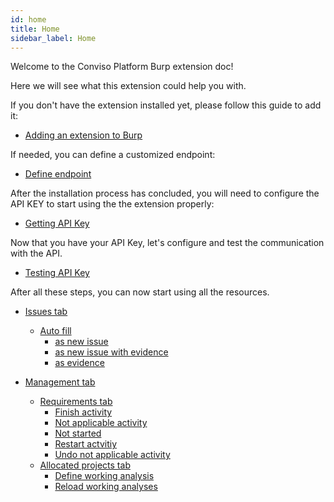 ```yaml
---
id: home
title: Home
sidebar_label: Home
---
```


Welcome to the Conviso Platform Burp extension doc!

Here we will see what this extension could help you with.

If you don't have the extension installed yet, please follow this guide to add it:
* [Adding an extension to Burp](./add-extension-to-burp.md)

If needed, you can define a customized endpoint:
* [Define endpoint](./define-endpoint.md)

After the installation process has concluded, you will need to configure the API KEY to start using the the extension properly: 
* [Getting API Key](../../api/generate-apikey.md)

Now that you have your API Key, let's configure and test the communication with the API.

* [Testing API Key](./test-api-key.md)

After all these steps, you can now start using all the resources.

* [Issues tab](./issues-tab.md)
  * [Auto fill](./auto-fill.md)
    * [as new issue](./as-new-issue)
    * [as new issue with evidence](./as-new-issue-with-evidence)
    * [as evidence](./as-evidence)

* [Management tab](./home.md)
  * [Requirements tab](./requirements-tabs.md)
    * [Finish activity](./finish-activity)
    * [Not applicable activity](./not-applicable-activity)
    * [Not started](./not-started)
    * [Restart actvitiy](./restart-activity)
    * [Undo not applicable activity](./not-applicable)
  * [Allocated projects tab](./home.md)
    * [Define working analysis](./working-analysis)
    * [Reload working analyses](./reload-working-analyses)

